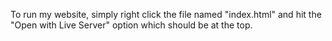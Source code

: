 To run my website, simply right click the file named "index.html" 
and hit the "Open with Live Server" option which should be at the top.